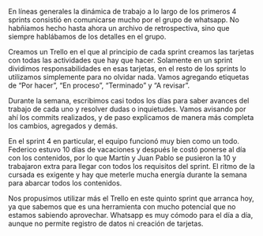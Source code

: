 En líneas generales la dinámica de trabajo a lo largo de los primeros 4 sprints consistió en comunicarse mucho por el grupo de whatsapp. No habñiamos hecho hasta ahora un archivo de retrospectiva, sino que siempre hablábamos de los detalles en el grupo.

Creamos un Trello en el que al principio de cada sprint creamos las tarjetas con todas las actividades que hay que hacer. Solamente en un sprint dividimos responsabilidades en esas tarjetas, en el resto de los sprints lo utilizamos simplemente para no olvidar nada. Vamos agregando etiquetas de “Por hacer”, “En proceso”, “Terminado” y “A revisar”.

Durante la semana, escribimos casi todos los días para saber avances del trabajo de cada uno y resolver dudas o inquietudes. Vamos avisando por ahí los commits realizados, y de paso explicamos de manera más completa los cambios, agregados y demás.

En el sprint 4 en particular, el equipo funcionó muy bien como un todo. Federico estuvo 10 días de vacaciones y después le costó ponerse al día con los contenidos, por lo que Martín y Juan Pablo se pusieron la 10 y trabajaron extra para llegar con todos los requisitos del sprint. El ritmo de la cursada es exigente y hay que meterle mucha energía durante la semana para abarcar todos los contenidos.

Nos propusimos utilizar más el Trello en este quinto sprint que arranca hoy, ya que sabemos que es una herramienta con mucho potencial que no estamos sabiendo aprovechar. Whatsapp es muy cómodo para el día a día, aunque no permite registro de datos ni creación de tarjetas.
